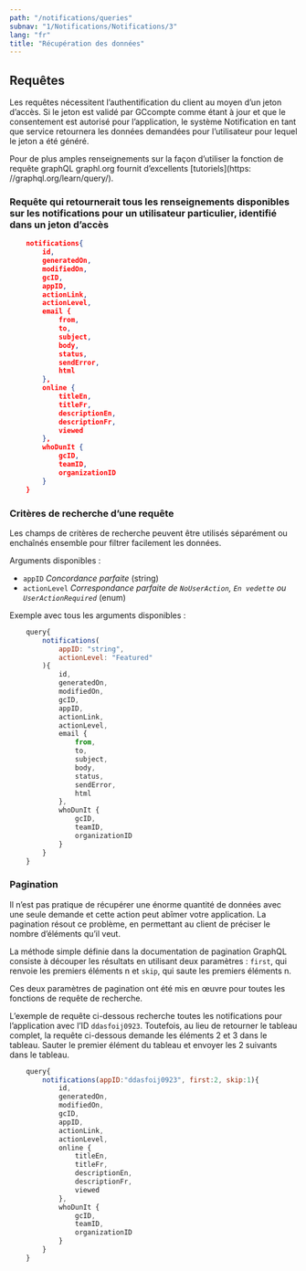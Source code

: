 ```yaml
---
path: "/notifications/queries"
subnav: "1/Notifications/Notifications/3"
lang: "fr"
title: "Récupération des données"
---
```


<helmet>
<title> Notifications - Récupération des données</title>
</helmet>

## Requêtes

Les requêtes nécessitent l’authentification du client au moyen d’un jeton d’accès. Si le jeton est validé par GCcompte comme étant à jour et que le consentement est autorisé pour l’application, le système Notification en tant que service retournera les données demandées pour l’utilisateur pour lequel le jeton a été généré.

Pour de plus amples renseignements sur la façon d’utiliser la fonction de requête graphQL graphl.org fournit d’excellents [tutoriels](https: //graphql.org/learn/query/).

### Requête qui retournerait tous les renseignements disponibles sur les notifications pour un utilisateur particulier, identifié dans un jeton d’accès

```json
    notifications{
        id,
        generatedOn,
        modifiedOn,
        gcID,
        appID,
        actionLink,
        actionLevel,
        email {
            from,
            to,
            subject,
            body,
            status,
            sendError,
            html
        },
        online {
            titleEn,
            titleFr,
            descriptionEn,
            descriptionFr,
            viewed
        },
        whoDunIt {
            gcID,
            teamID,
            organizationID
        }
    }
```

### Critères de recherche d’une requête

Les champs de critères de recherche peuvent être utilisés séparément ou enchaînés ensemble pour filtrer facilement les données.

Arguments disponibles :
* `appID` *Concordance parfaite* (string)
* `actionLevel` *Correspondance parfaite de `NoUserAction`, `En vedette` ou `UserActionRequired`* (enum) 


Exemple avec tous les arguments disponibles :

```javascript
    query{
        notifications(
            appID: "string",
            actionLevel: "Featured"
        ){
            id,
            generatedOn,
            modifiedOn,
            gcID,
            appID,
            actionLink,
            actionLevel,
            email {
                from,
                to,
                subject,
                body,
                status,
                sendError,
                html
            },
            whoDunIt {
                gcID,
                teamID,
                organizationID
            }
        }
    }
```

### Pagination

Il n’est pas pratique de récupérer une énorme quantité de données avec une seule demande et cette action peut abîmer votre application. La pagination résout ce problème, en permettant au client de préciser le nombre d’éléments qu’il veut.

La méthode simple définie dans la documentation de pagination GraphQL consiste à découper les résultats en utilisant deux paramètres : `first`, qui renvoie les premiers éléments n et `skip`, qui saute les premiers éléments n.

Ces deux paramètres de pagination ont été mis en œuvre pour toutes les fonctions de requête de recherche.

L’exemple de requête ci-dessous recherche toutes les notifications pour l’application avec l’ID `ddasfoij0923`. Toutefois, au lieu de retourner le tableau complet, la requête ci-dessous demande les éléments 2 et 3 dans le tableau. Sauter le premier élément du tableau et envoyer les 2 suivants dans le tableau.

```javascript
    query{
        notifications(appID:"ddasfoij0923", first:2, skip:1){
            id,
            generatedOn,
            modifiedOn,
            gcID,
            appID,
            actionLink,
            actionLevel,
            online {
                titleEn,
                titleFr,
                descriptionEn,
                descriptionFr,
                viewed
            },
            whoDunIt {
                gcID,
                teamID,
                organizationID
            } 
        }
    }
```